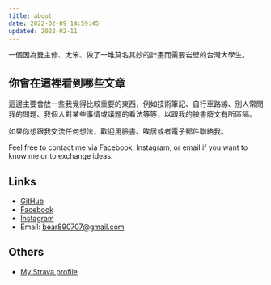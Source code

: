 ```yaml
---
title: about
date: 2022-02-09 14:59:45
updated: 2022-02-11
---
```


一個因為雙主修、太笨、做了一堆莫名其妙的計畫而需要岩壁的台灣大學生。

## 你會在這裡看到哪些文章

這邊主要會放一些我覺得比較重要的東西，例如技術筆記、自行車路線、別人常問我的問題、我個人對某些事情或議題的看法等等，以跟我的臉書廢文有所區隔。

如果你想跟我交流任何想法，歡迎用臉書、唉居或者電子郵件聯絡我。

Feel free to contact me via Facebook, Instagram, or email if you want to know me or to exchange ideas.

## Links

* [GitHub](https://github.com/bearomorphism)
* [Facebook](https://www.facebook.com/yu.ting.hsiung.bearomorphism/)
* [Instagram](https://www.instagram.com/bearomorphism/)
* Email: bear890707@gmail.com

## Others

* [My Strava profile](https://www.strava.com/athletes/33243038)
